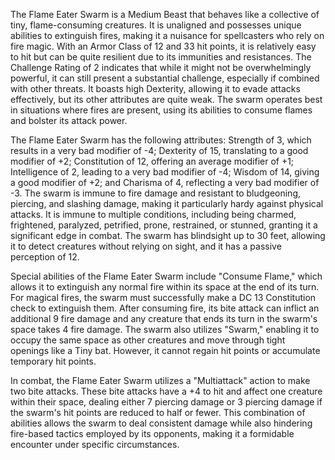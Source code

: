 The Flame Eater Swarm is a Medium Beast that behaves like a collective of tiny, flame-consuming creatures. It is unaligned and possesses unique abilities to extinguish fires, making it a nuisance for spellcasters who rely on fire magic. With an Armor Class of 12 and 33 hit points, it is relatively easy to hit but can be quite resilient due to its immunities and resistances. The Challenge Rating of 2 indicates that while it might not be overwhelmingly powerful, it can still present a substantial challenge, especially if combined with other threats. It boasts high Dexterity, allowing it to evade attacks effectively, but its other attributes are quite weak. The swarm operates best in situations where fires are present, using its abilities to consume flames and bolster its attack power.

The Flame Eater Swarm has the following attributes: Strength of 3, which results in a very bad modifier of -4; Dexterity of 15, translating to a good modifier of +2; Constitution of 12, offering an average modifier of +1; Intelligence of 2, leading to a very bad modifier of -4; Wisdom of 14, giving a good modifier of +2; and Charisma of 4, reflecting a very bad modifier of -3. The swarm is immune to fire damage and resistant to bludgeoning, piercing, and slashing damage, making it particularly hardy against physical attacks. It is immune to multiple conditions, including being charmed, frightened, paralyzed, petrified, prone, restrained, or stunned, granting it a significant edge in combat. The swarm has blindsight up to 30 feet, allowing it to detect creatures without relying on sight, and it has a passive perception of 12.

Special abilities of the Flame Eater Swarm include "Consume Flame," which allows it to extinguish any normal fire within its space at the end of its turn. For magical fires, the swarm must successfully make a DC 13 Constitution check to extinguish them. After consuming fire, its bite attack can inflict an additional 9 fire damage and any creature that ends its turn in the swarm's space takes 4 fire damage. The swarm also utilizes "Swarm," enabling it to occupy the same space as other creatures and move through tight openings like a Tiny bat. However, it cannot regain hit points or accumulate temporary hit points. 

In combat, the Flame Eater Swarm utilizes a "Multiattack" action to make two bite attacks. These bite attacks have a +4 to hit and affect one creature within their space, dealing either 7 piercing damage or 3 piercing damage if the swarm's hit points are reduced to half or fewer. This combination of abilities allows the swarm to deal consistent damage while also hindering fire-based tactics employed by its opponents, making it a formidable encounter under specific circumstances.